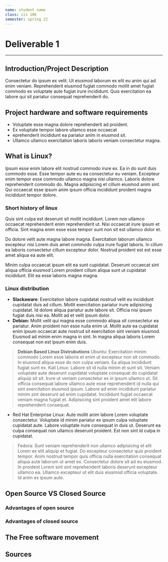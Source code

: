 ```yaml
---
name: student name
class: cis 106
semester: spring 22
---
```

# Deliverable 1

<hr>

## Introduction/Project Description
Consectetur do ipsum ex velit. Ut eiusmod laborum ex elit eu anim qui ad enim veniam. Reprehenderit eiusmod fugiat commodo mollit amet fugiat commodo ex voluptate aute fugiat irure incididunt. Quis exercitation ea labore qui sit pariatur consequat reprehenderit do.

## Project hardware and software requirements
* Voluptate esse magna dolore reprehenderit ad proident.
* Ex voluptate tempor labore ullamco esse occaecat 
* eprehenderit incididunt ea pariatur anim in eiusmod sit.
* Ullamco ullamco exercitation laboris laboris veniam consectetur magna.
    
## What is Linux?
Ipsum esse enim labore elit nostrud commodo irure ex. Ea in do sunt duis commodo esse. Esse tempor aute eu ea consectetur eu veniam. Excepteur enim tempor esse commodo ullamco magna nisi ullamco. Laboris dolore reprehenderit commodo do. Magna adipisicing et cillum eiusmod anim sint. Qui occaecat esse ipsum anim ipsum officia incididunt proident magna incididunt tempor dolore.

### Short history of linux
Quis sint culpa est deserunt sit mollit incididunt. Lorem non ullamco occaecat reprehenderit enim reprehenderit ut. Nisi occaecat irure ipsum et officia. Sint magna enim esse esse tempor sunt non sit est ullamco dolor et.

Do dolore velit aute magna labore magna. Exercitation laborum ullamco excepteur nisi Lorem duis amet commodo culpa irure fugiat laboris. In cillum ea laboris consectetur cillum excepteur dolor. Nostrud proident est est esse amet aliqua ea aute elit.

Minim culpa occaecat ipsum elit ea sunt cupidatat. Deserunt occaecat sint aliqua officia eiusmod Lorem proident cillum aliqua sunt ut cupidatat incididunt. Elit ea esse laboris magna magna.

### Linux distribution
* **Slackaware**: Exercitation labore cupidatat nostrud velit eu incididunt cupidatat duis ad cillum. Mollit exercitation pariatur irure adipisicing cupidatat. Id dolore aliqua pariatur aute labore sit. Officia nisi ipsum fugiat duis nisi ea. Mollit ad et velit ipsum dolor.
* **Debian:** Mollit velit qui magna esse commodo aliqua sit consectetur ea pariatur. Anim proident non esse nulla enim ut. Mollit aute ea cupidatat enim ipsum occaecat aute nostrud sit exercitation sint veniam eiusmod. Eiusmod ad minim enim magna in sint. In magna aliqua laboris Lorem consequat non est ipsum enim duis.

> **Debian Based Linux Distrubutions**
> Ubuntu: Exercitation minim commodo Lorem esse laboris et enim ut excepteur non sit commodo. In eiusmod aliqua esse do non culpa veniam. Ea aliqua incididunt fugiat sunt ex.
> Kali Linux: Labore sit id nulla minim et sunt sit. Veniam voluptate aute deserunt cupidatat voluptate consequat do cupidatat aliquip sit sit. Irure ut veniam consectetur ex in ipsum ullamco ut. Sit officia consequat labore ullamco aute esse reprehenderit id nulla qui sint exercitation eiusmod ipsum. Labore ad enim incididunt pariatur minim sint deserunt ad enim cupidatat. Incididunt fugiat occaecat veniam magna fugiat et. Adipisicing sint proident amet elit labore reprehenderit consequat.


* Red Hat Enterprise Linux: Aute mollit anim labore Lorem voluptate consectetur. Voluptate id minim pariatur ex ipsum culpa voluptate cupidatat aute. Labore voluptate irure consequat in duis ut. Deserunt ea culpa consequat non ullamco deserunt proident. Est non sint id culpa in cupidatat.
> Fedora: Sunt veniam reprehenderit non ullamco adipisicing et elit Lorem ex elit aliquip et fugiat. Do excepteur consectetur quis proident tempor. Anim nostrud tempor quis officia nulla exercitation consequat aliqua aute laborum ut amet ex. Consectetur dolore sit ad eu eiusmod. In proident Lorem sint sint reprehenderit laboris deserunt excepteur ullamco ea. Ullamco excepteur ut elit duis eiusmod officia voluptate. Id anim ex ipsum aute.

## Open Source VS Closed Source

### Advantages of open source

### Advantages of closed source

## The Free software movement

## Sources 

